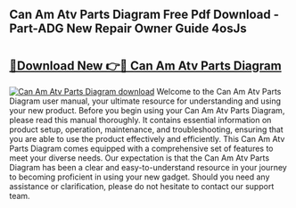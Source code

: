 ## Can Am Atv Parts Diagram Free Pdf Download - Part-ADG New Repair Owner Guide 4osJs

# <h2><a href="http://dflnq2w.blite.top/?on=Can+Am+Atv+Parts+Diagram">🔗Download New 👉🔴 Can Am Atv Parts Diagram</a></h2>

[![Can Am Atv Parts Diagram download](https://i.imgur.com/lujVjoI.png)](http://dflnq2w.blite.top/?on=Can+Am+Atv+Parts+Diagram)
Welcome to the Can Am Atv Parts Diagram user manual, your ultimate resource for understanding and using your new product. Before you begin using your Can Am Atv Parts Diagram, please read this manual thoroughly. It contains essential information on product setup, operation, maintenance, and troubleshooting, ensuring that you are able to use the product effectively and efficiently. This Can Am Atv Parts Diagram comes equipped with a comprehensive set of features to meet your diverse needs. Our expectation is that the Can Am Atv Parts Diagram has been a clear and easy-to-understand resource in your journey to becoming proficient in using your new gadget. Should you need any assistance or clarification, please do not hesitate to contact our support team.
